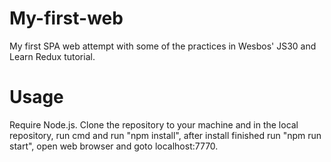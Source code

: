 # My-first-web
My first SPA web attempt with some of the practices in Wesbos' JS30 and Learn Redux tutorial.
# Usage
Require Node.js.
Clone the repository to your machine and in the local repository,
run cmd and run "npm install",
after install finished run "npm run start",
open web browser and goto localhost:7770.
